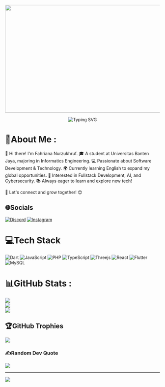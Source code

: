 <p align="center">
  <img src="https://github.com/Anmol-Baranwal/Cool-GIFs-For-GitHub/assets/74038190/0c7eb6ed-663b-4ce4-bfbd-18239a38ba1b" width="600" height="350">
</p>



<div align="center">
    <img src="https://readme-typing-svg.herokuapp.com?font=VT323&size=25&pause=500&color=0084FF&center=true&vCenter=true&width=500&height=50&lines=Hi!;I'am+Fahriana+Nurzukhruf;Software+Engineer;Fullstack+Developer;Tech+Enthusiast" alt="Typing SVG" />
</div>




# 💫About Me :
🔹 Hi there! I'm Fahriana Nurzukhruf.
🎓 A student at Universitas Banten Jaya, majoring in Informatics Engineering.
💻 Passionate about Software Development & Technology.
🌍 Currently learning English to expand my global opportunities.
🚀 Interested in Fullstack Development, AI, and Cybersecurity.
📚 Always eager to learn and explore new tech!

🔗 Let's connect and grow together! 😊

## 🌐Socials
[![Discord](https://img.shields.io/badge/Discord-%237289DA.svg?logo=discord&logoColor=white)](fahriiiiuuuuu) [![Instagram](https://img.shields.io/badge/Instagram-%23E4405F.svg?logo=Instagram&logoColor=white)](https://instagram.com/fahnzuk) 

# 💻Tech Stack
![Dart](https://img.shields.io/badge/dart-%230175C2.svg?style=for-the-badge&logo=dart&logoColor=white) ![JavaScript](https://img.shields.io/badge/javascript-%23323330.svg?style=for-the-badge&logo=javascript&logoColor=%23F7DF1E) ![PHP](https://img.shields.io/badge/php-%23777BB4.svg?style=for-the-badge&logo=php&logoColor=white) ![TypeScript](https://img.shields.io/badge/typescript-%23007ACC.svg?style=for-the-badge&logo=typescript&logoColor=white)  ![Threejs](https://img.shields.io/badge/threejs-black?style=for-the-badge&logo=three.js&logoColor=white) ![React](https://img.shields.io/badge/react-%2320232a.svg?style=for-the-badge&logo=react&logoColor=%2361DAFB) ![Flutter](https://img.shields.io/badge/Flutter-%2302569B.svg?style=for-the-badge&logo=Flutter&logoColor=white) ![MySQL](https://img.shields.io/badge/mysql-%2300f.svg?style=for-the-badge&logo=mysql&logoColor=white)  	
# 📊GitHub Stats :
![](https://github-readme-stats.vercel.app/api?username=Gilbertt1214&theme=radical&hide_border=false&include_all_commits=false&count_private=true)<br/>
![](https://github-readme-streak-stats.herokuapp.com/?user=Gilbertt1214&theme=radical&hide_border=false)<br/>
![](https://github-readme-stats.vercel.app/api/top-langs/?username=Gilbertt1214&theme=radical&hide_border=false&include_all_commits=false&count_private=true&layout=compact)

## 🏆GitHub Trophies
![](https://github-trophies.vercel.app/?username=Gilbertt1214&theme=radical&no-frame=false&no-bg=false&margin-w=4)

### ✍️Random Dev Quote
![](https://quotes-github-readme.vercel.app/api?type=horizontal&theme=radical)


---
[![](https://visitcount.itsvg.in/api?id=Gilbertt1214&icon=0&color=0)](https://visitcount.itsvg.in)
